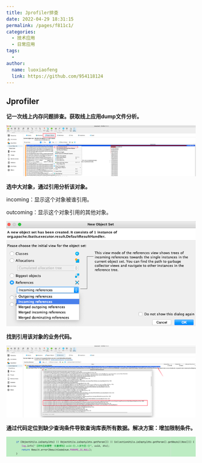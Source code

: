```yaml
---
title: Jprofiler排查
date: 2022-04-29 18:31:15
permalink: /pages/f811c1/
categories:
  - 技术应用
  - 日常应用
tags:
  - 
author: 
  name: luoxiaofeng
  link: https://github.com/954118124
---
```



## Jprofiler

**记一次线上内存问题排查。获取线上应用dump文件分析。**

![image-20220428180545114](/img/media/image-20220428180545114.png)

**选中大对象，通过引用分析该对象。**

incoming：显示这个对象被谁引用。

outcoming：显示这个对象引用的其他对象。

![image-20220428180632643](/img/media/image-20220428180632643.png) 

**找到引用该对象的业务代码。**

![image-20220428180851468](/img/media/image-20220428180851468.png)

**通过代码定位到缺少查询条件导致查询库表所有数据。解决方案：增加限制条件。**

![image-20220429173225565](/img/media/image-20220429173225565.png)
